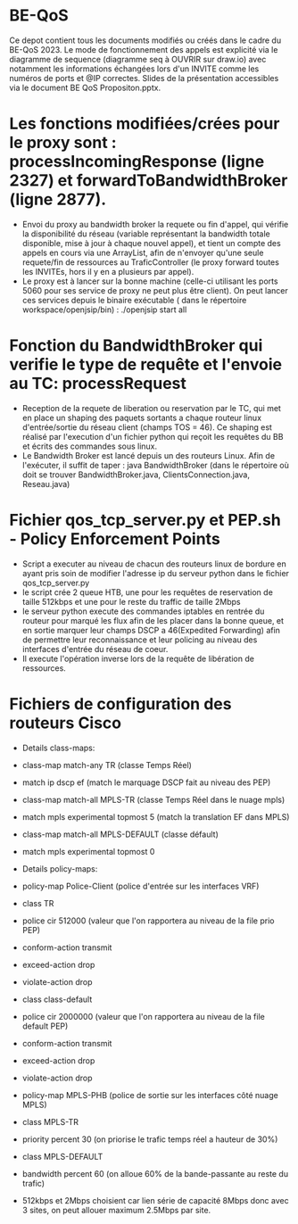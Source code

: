 # BE-QoS

Ce depot contient tous les documents modifiés ou créés dans le cadre du BE-QoS 2023. Le mode de fonctionnement des appels est explicité via le diagramme de sequence (diagramme seq à OUVRIR sur draw.io) avec notamment les informations échangées lors d'un INVITE comme les numéros de ports et @IP correctes. Slides de la présentation accessibles via le document BE QoS Propositon.pptx.

# Les fonctions modifiées/crées pour le proxy sont : processIncomingResponse (ligne 2327) et forwardToBandwidthBroker (ligne 2877). 
- Envoi du proxy au bandwidth broker la requete ou fin d'appel, qui vérifie la disponibilité du réseau (variable représentant la bandwidth totale disponible, mise à jour à chaque nouvel appel), et tient un compte des appels en cours via une ArrayList, afin de n'envoyer qu'une seule requete/fin de ressources au TraficController (le proxy forward toutes les INVITEs, hors il y en a plusieurs par appel). 
- Le proxy est à lancer sur la bonne machine (celle-ci utilisant les ports 5060 pour ses service de proxy ne peut plus être client). On peut lancer ces services depuis le binaire exécutable ( dans le répertoire workspace/openjsip/bin) : ./openjsip start all


# Fonction du BandwidthBroker qui verifie le type de requête et l'envoie au TC: processRequest
- Reception de la requete de liberation ou reservation par le TC, qui met en place un shaping des paquets sortants a chaque routeur linux d'entrée/sortie du réseau client (champs TOS = 46). Ce shaping est réalisé par l'execution d'un fichier python qui reçoit les requêtes du BB et écrits des commandes sous linux. 
- Le Bandwidth Broker est lancé depuis un des routeurs Linux. Afin de l'exécuter, il suffit de taper : java BandwidthBroker   (dans le répertoire où doit se trouver BandwidthBroker.java, ClientsConnection.java, Reseau.java)

# Fichier qos_tcp_server.py et PEP.sh - Policy Enforcement Points
- Script a executer au niveau de chacun des routeurs linux de bordure en ayant pris soin de modifier l'adresse ip du serveur python dans le fichier qos_tcp_server.py
- le script crée 2 queue HTB, une pour les requêtes de reservation de taille 512kbps et une pour le reste du traffic de taille 2Mbps
- le serveur python execute des commandes iptables en rentrée du routeur pour marqué les flux afin de les placer dans la bonne queue, et en sortie marquer leur champs DSCP a 46(Expedited Forwarding) afin de permettre leur reconnaissance et leur policing au niveau des interfaces d'entrée du réseau de coeur.
- Il execute l'opération inverse lors de la requête de libération de ressources.

# Fichiers de configuration des routeurs Cisco
- Details class-maps:

- class-map match-any TR (classe Temps Réel)
- match ip dscp ef (match le marquage DSCP fait au niveau des PEP)
- class-map match-all MPLS-TR (classe Temps Réel dans le nuage mpls)
- match mpls experimental topmost 5 (match la translation EF dans MPLS)
- class-map match-all MPLS-DEFAULT (classe défault)
- match mpls experimental topmost 0

- Details policy-maps:

- policy-map Police-Client (police d'entrée sur les interfaces VRF)
- class TR 
- police cir 512000 (valeur que l'on rapportera au niveau de la file prio PEP)
- conform-action transmit
- exceed-action drop
- violate-action drop
- class class-default
- police cir 2000000 (valeur que l'on rapportera au niveau de la file default PEP)
- conform-action transmit
- exceed-action drop
- violate-action drop

- policy-map MPLS-PHB (police de sortie sur les interfaces côté nuage MPLS)
- class MPLS-TR 
- priority percent 30 (on priorise le trafic temps réel a hauteur de 30%)
- class MPLS-DEFAULT
- bandwidth percent 60 (on alloue 60% de la bande-passante au reste du trafic)

- 512kbps et 2Mbps choisient car lien série de capacité 8Mbps donc avec 3 sites, on peut allouer maximum 2.5Mbps par site.
